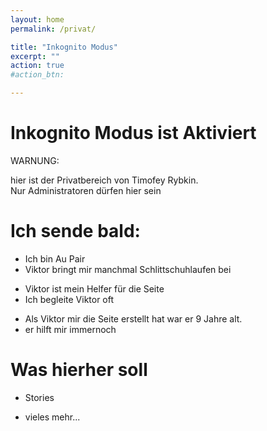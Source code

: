 ```yaml
---
layout: home
permalink: /privat/

title: "Inkognito Modus"
excerpt: ""
action: true
#action_btn:

---
```


# Inkognito Modus ist Aktiviert
WARNUNG:


hier ist der Privatbereich von Timofey Rybkin.\
Nur Administratoren dürfen hier sein

# Ich sende bald:
- Ich bin Au Pair
- Viktor bringt mir manchmal Schlittschuhlaufen bei
* Viktor ist mein Helfer für die Seite
* Ich begleite Viktor oft
+ Als Viktor mir die Seite erstellt hat war er 9 Jahre alt.
+ er hilft mir immernoch

# Was hierher soll
- Stories
+ vieles mehr...
